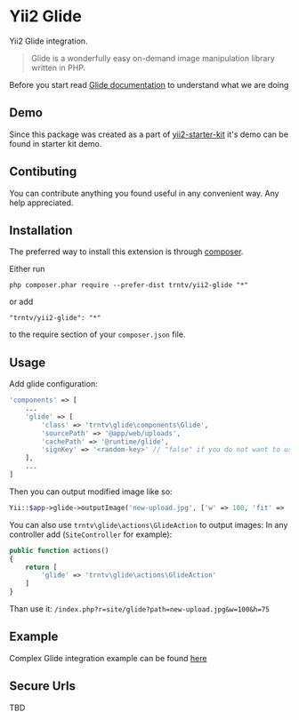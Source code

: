 Yii2 Glide
==========
Yii2 Glide integration.
> Glide is a wonderfully easy on-demand image manipulation library written in PHP.

Before you start read [Glide documentation](http://glide.thephpleague.com/) to understand what we are doing

Demo
----
Since this package was created as a part of [yii2-starter-kit](https://github.com/trntv/yii2-starter-kit) it's demo can be found in starter kit demo.

Contibuting
-----------
You can contribute anything you found useful in any convenient way. Any help appreciated.


Installation
------------

The preferred way to install this extension is through [composer](http://getcomposer.org/download/).

Either run

```
php composer.phar require --prefer-dist trntv/yii2-glide "*"
```

or add

```
"trntv/yii2-glide": "*"
```

to the require section of your `composer.json` file.


Usage
-----

Add glide configuration:

```php
'components' => [
    ...
    'glide' => [
        'class' => 'trntv\glide\components\Glide',
        'sourcePath' => '@app/web/uploads',
        'cachePath' => '@runtime/glide',
        'signKey' => '<random-key>' // "false" if you do not want to use HTTP signatures
    ],
    ...
]
```

Then you can output modified image like so:
```php
Yii::$app->glide->outputImage('new-upload.jpg', ['w' => 100, 'fit' => 'crop'])
```

You can also use ``trntv\glide\actions\GlideAction`` to output images:
In any controller add (``SiteController`` for example):
```php
public function actions()
{
    return [
        'glide' => 'trntv\glide\actions\GlideAction'
    ]
}
```
Than use it:
``/index.php?r=site/glide?path=new-upload.jpg&w=100&h=75``

Example
-------
Complex Glide integration example can be found [here](https://github.com/trntv/yii2-starter-kit/tree/master/storage)


Secure Urls
-----------
TBD
